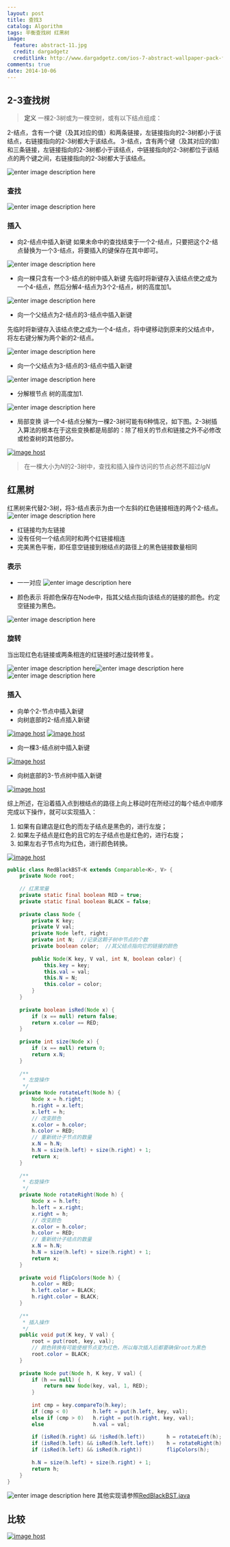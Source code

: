 ```yaml
---
layout: post
title: 查找3
catalog: Algorithm
tags: 平衡查找树 红黑树
image:
  feature: abstract-11.jpg
  credit: dargadgetz
  creditlink: http://www.dargadgetz.com/ios-7-abstract-wallpaper-pack-for-iphone-5-and-ipod-touch-retina/
comments: true
date: 2014-10-06
---
```

## 2-3查找树

> **定义** 一棵2-3树或为一棵空树，或有以下结点组成：


2-结点，含有一个键（及其对应的值）和两条链接，左链接指向的2-3树都小于该结点，右链接指向的2-3树都大于该结点。
3-结点，含有两个键（及其对应的值）和三条链接，左链接指向的2-3树都小于该结点，中链接指向的2-3树都位于该结点的两个键之间，右链接指向的2-3树都大于该结点。

<!-- more -->
![enter image description here](http://algs4.cs.princeton.edu/33balanced/images/23tree-anatomy.png)

### 查找
![enter image description here](http://algs4.cs.princeton.edu/33balanced/images/23tree-search.png)

### 插入
- 向2-结点中插入新键
如果未命中的查找结束于一个2-结点，只要把这个2-结点替换为一个3-结点，将要插入的键保存在其中即可。

![enter image description here](http://algs4.cs.princeton.edu/33balanced/images/23tree-insert2.png)



- 向一棵只含有一个3-结点的树中插入新键
先临时将新键存入该结点使之成为一个4-结点，然后分解4-结点为3个2-结点，树的高度加1。

![enter image description here](http://algs4.cs.princeton.edu/33balanced/images/23tree-insert3a.png)

- 向一个父结点为2-结点的3-结点中插入新键

先临时将新键存入该结点使之成为一个4-结点，将中键移动到原来的父结点中，将左右键分解为两个新的2-结点。

![enter image description here](http://algs4.cs.princeton.edu/33balanced/images/23tree-insert3b.png)

- 向一个父结点为3-结点的3-结点中插入新键

![enter image description here](http://algs4.cs.princeton.edu/33balanced/images/23tree-insert3c.png)

- 分解根节点
树的高度加1.

![enter image description here](http://algs4.cs.princeton.edu/33balanced/images/23tree-split.png)

- 局部变换
讲一个4-结点分解为一棵2-3树可能有6种情况，如下图。2-3树插入算法的根本在于这些变换都是局部的：除了相关的节点和链接之外不必修改或检查树的其他部分。

<a href="http://imgbox.com/ZGendVlY" target="_blank"><img src="http://i.imgbox.com/ZGendVlY.jpg" alt="image host"/></a>

> 在一棵大小为$N$的2-3树中，查找和插入操作访问的节点必然不超过$lgN$

## 红黑树
红黑树来代替2-3树，将3-结点表示为由一个左斜的红色链接相连的两个2-结点。
![enter image description here](http://algs4.cs.princeton.edu/33balanced/images/redblack-encoding.png)

- 红链接均为左链接
- 没有任何一个结点同时和两个红链接相连
- 完美黑色平衡，即任意空链接到根结点的路径上的黑色链接数量相同

### 表示

- 一一对应
![enter image description here](http://algs4.cs.princeton.edu/33balanced/images/redblack-1-1.png)

- 颜色表示
将颜色保存在Node中，指其父结点指向该结点的链接的颜色。约定空链接为黑色。

![enter image description here](http://algs4.cs.princeton.edu/33balanced/images/redblack-color.png)

### 旋转
当出现红色右链接或两条相连的红链接时通过旋转修复。

![enter image description here](http://algs4.cs.princeton.edu/33balanced/images/redblack-left-rotate.png )![enter image description here](http://algs4.cs.princeton.edu/33balanced/images/redblack-right-rotate.png)![enter image description here](http://algs4.cs.princeton.edu/33balanced/images/color-flip.png)

### 插入

- 向单个2-节点中插入新键
- 向树底部的2-结点插入新键

<a href="http://imgbox.com/r6rATqtd" target="_blank"><img src="http://i.imgbox.com/r6rATqtd.jpg" alt="image host"/></a> <a href="http://imgbox.com/DsjLjbm4" target="_blank"><img src="http://i.imgbox.com/DsjLjbm4.jpg" alt="image host"/></a>

- 向一棵3-结点树中插入新键

<a href="http://imgbox.com/hoAoAYWb" target="_blank"><img src="http://i.imgbox.com/hoAoAYWb.jpg" alt="image host"/></a>

- 向树底部的3-节点树中插入新键

<a href="http://imgbox.com/TdTl5RJr" target="_blank"><img src="http://i.imgbox.com/TdTl5RJr.jpg" alt="image host"/></a>

综上所述，在沿着插入点到根结点的路径上向上移动时在所经过的每个结点中顺序完成以下操作，就可以实现插入：

 1. 如果有自建店是红色的而左子结点是黑色的，进行左旋；
 2. 如果左子结点是红色的且它的左子结点也是红色的，进行右旋；
 3. 如果左右子节点均为红色，进行颜色转换。

<a href="http://imgbox.com/ol9z0I9B" target="_blank"><img src="http://i.imgbox.com/ol9z0I9B.jpg" alt="image host"/></a>

```java
public class RedBlackBST<K extends Comparable<K>, V> {
    private Node root;
    
    // 红黑常量
    private static final boolean RED = true;
    private static final boolean BLACK = false;
    
    private class Node {
        private K key;
        private V val;
        private Node left, right;
        private int N;  //记录这颗子树中节点的个数
        private boolean color;  //其父结点指向它的链接的颜色
        
        public Node(K key, V val, int N, boolean color) {
            this.key = key;
            this.val = val;
            this.N = N;
            this.color = color;
        }
    }
    
    private boolean isRed(Node x) {
        if (x == null) return false;
        return x.color == RED;
    }
    
    private int size(Node x) {
        if (x == null) return 0;
        return x.N;
    }
    
    /**
     * 左旋操作
     */
    private Node rotateLeft(Node h) {
        Node x = h.right;
        h.right = x.left;
        x.left = h;
        // 改变颜色
        x.color = h.color;
        h.color = RED;
        // 重新统计子节点的数量
        x.N = h.N;
        h.N = size(h.left) + size(h.right) + 1;
        return x;
    }
    
    /**
     * 右旋操作
     */
    private Node rotateRight(Node h) {
        Node x = h.left;
        h.left = x.right;
        x.right = h;
        // 改变颜色
        x.color = h.color;
        h.color = RED;
        // 重新统计子结点的数量
        x.N = h.N;
        h.N = size(h.left) + size(h.right) + 1;
        return x;
    }
    
    private void flipColors(Node h) {
        h.color = RED;
        h.left.color = BLACK;
        h.right.color = BLACK;
    }
    
    /**
     * 插入操作
     */
    public void put(K key, V val) {
        root = put(root, key, val);
        // 颜色转换有可能使根节点变为红色，所以每次插入后都要确保root为黑色
        root.color = BLACK;
    }
    
    private Node put(Node h, K key, V val) {
        if (h == null) {
            return new Node(key, val, 1, RED);
        }
        
        int cmp = key.compareTo(h.key);
        if (cmp < 0)        h.left = put(h.left, key, val);
        else if (cmp > 0)   h.right = put(h.right, key, val);
        else                h.val = val;
        
        if (isRed(h.right) && !isRed(h.left))       h = rotateLeft(h);
        if (isRed(h.left) && isRed(h.left.left))    h = rotateRight(h);
        if (isRed(h.left) && isRed(h.right))        flipColors(h);
        
        h.N = size(h.left) + size(h.right) + 1;
        return h;
    }
}
```
![enter image description here](http://algs4.cs.princeton.edu/33balanced/images/redblack-construction.png)
其他实现请参照[RedBlackBST.java](http://algs4.cs.princeton.edu/33balanced/RedBlackBST.java.html)

## 比较
<a href="http://imgbox.com/Xig3QprB" target="_blank"><img src="http://i.imgbox.com/Xig3QprB.jpg" alt="image host"/></a>

